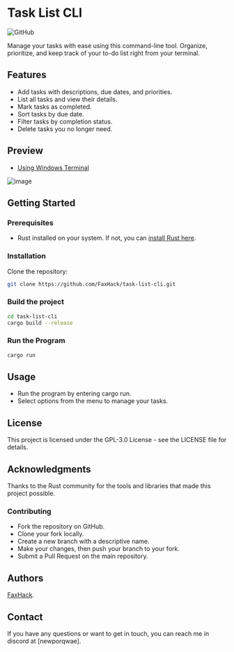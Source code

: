 # Task List CLI

![GitHub](https://img.shields.io/github/license/Faxhack/task-list-cli)

Manage your tasks with ease using this command-line tool. Organize, prioritize, and keep track of your to-do list right from your terminal.

## Features

- Add tasks with descriptions, due dates, and priorities.
- List all tasks and view their details.
- Mark tasks as completed.
- Sort tasks by due date.
- Filter tasks by completion status.
- Delete tasks you no longer need.

## Preview
- [Using Windows Terminal](https://apps.microsoft.com/detail/windows-terminal/9N0DX20HK701?hl=en-gb&gl=GB)
  
![image](https://github.com/FaxHack/task-list-cli/assets/56932944/5eb9b4a0-c586-4784-85f6-6df1b3824b55)


## Getting Started

### Prerequisites

- Rust installed on your system. If not, you can [install Rust here](https://www.rust-lang.org/tools/install).

### Installation

 Clone the repository:
   ```sh
   git clone https://github.com/FaxHack/task-list-cli.git
```
  ### Build the project
```sh
cd task-list-cli
cargo build --release
```

### Run the Program
```sh
cargo run
```

## Usage
- Run the program by entering cargo run.
- Select options from the menu to manage your tasks.
## License
This project is licensed under the GPL-3.0 License - see the LICENSE file for details.

## Acknowledgments
Thanks to the Rust community for the tools and libraries that made this project possible.

### Contributing

- Fork the repository on GitHub.
- Clone your fork locally.
- Create a new branch with a descriptive name.
- Make your changes, then push your branch to your fork.
- Submit a Pull Request on the main repository.
## Authors

[FaxHack](https://github.com/FaxHack).

## Contact

If you have any questions or want to get in touch, you can reach me in discord at [newporqwae].

